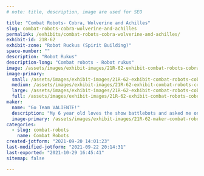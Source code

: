 ```yaml
---
# note: title, description, image are used for SEO

title: "Combat Robots- Cobra, Wolverine and Achilles"
slug: combat-robots-cobra-wolverine-and-achilles
permalink: /exhibits/combat-robots-cobra-wolverine-and-achilles/
exhibit-id: 21R-62
exhibit-zone: "Robot Ruckus (Spirit Building)"
space-number: ""
description: "Robot Rukus"
description-long: "Combat robots - Robot rukus"
image: /assets/images/exhibit-images/21R-62-exhibit-combat-robots-cobra-wolverine-and-achilles-c58ddd8f-cbaa-46f1-9342-97299ec65b5c-large.jpeg
image-primary: 
  small: /assets/images/exhibit-images/21R-62-exhibit-combat-robots-cobra-wolverine-and-achilles-c58ddd8f-cbaa-46f1-9342-97299ec65b5c-small.jpeg
  medium: /assets/images/exhibit-images/21R-62-exhibit-combat-robots-cobra-wolverine-and-achilles-c58ddd8f-cbaa-46f1-9342-97299ec65b5c-medium.jpeg
  large: /assets/images/exhibit-images/21R-62-exhibit-combat-robots-cobra-wolverine-and-achilles-c58ddd8f-cbaa-46f1-9342-97299ec65b5c-large.jpeg
  full: /assets/images/exhibit-images/21R-62-exhibit-combat-robots-cobra-wolverine-and-achilles-c58ddd8f-cbaa-46f1-9342-97299ec65b5c-full.jpeg
maker: 
  name: "Go Team VALIENTE!"
  description: "My 6 year old loves the show battlebots and asked me one day help him build a robot. I am an ER nurse and have zero engineering experience but I love my son and I&#039;m trying to encourage his fascination with engineering. We work together on all our robots and can&#039;t wait to show what we can do!"
  image-primary: /assets/images/exhibit-images/21R-62-maker-combat-robots-cobra-wolverine-and-achilles-6d3f8c6e-c056-4572-bf7d-56b4289b07ef-medium.jpeg
categories: 
  - slug: combat-robots
    name: Combat Robots
created-jotform: "2021-09-20 14:01:23"
last-modified-jotform: "2021-09-22 20:14:31"
last-exported: "2021-10-29 16:45:41"
sitemap: false

---
```

